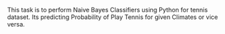 This task is to perform Naive Bayes Classifiers using Python for tennis dataset.
Its predicting Probability of Play Tennis for given Climates or vice versa.
